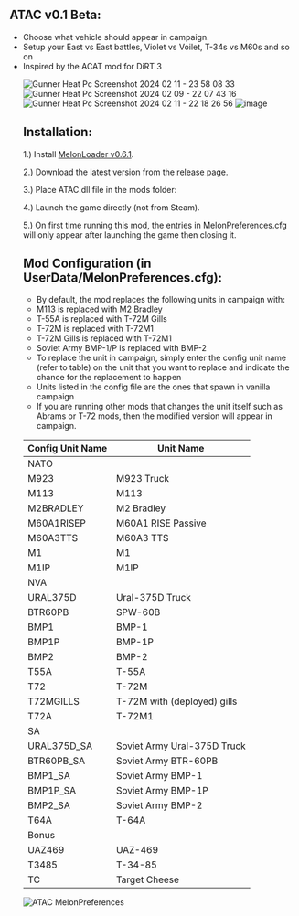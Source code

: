 ## ATAC v0.1 Beta:
<p>
	<ul>
	<li>Choose what vehicle should appear in campaign.</li>
	<li>Setup your East vs East battles, Violet vs Voilet, T-34s vs M60s and so on</li>
	<li>Inspired by the ACAT mod for DiRT 3</i>
</p>

![Gunner Heat Pc Screenshot 2024 02 11 - 23 58 08 33](https://github.com/Cyances/Any-Tank-Any-Campaign/assets/154455050/8eb386a3-0a09-4f7f-a6e3-5ba45f1f829b)
![Gunner Heat Pc Screenshot 2024 02 09 - 22 07 43 16](https://github.com/Cyances/Any-Tank-Any-Campaign/assets/154455050/2d6fb03b-cb73-4bb5-9dc6-da36ef40f38d)
![Gunner Heat Pc Screenshot 2024 02 11 - 22 18 26 56](https://github.com/Cyances/Any-Tank-Any-Campaign/assets/154455050/31e252af-d3d3-4dd2-9c13-a68a18957ac6)
![image](https://github.com/Cyances/Any-Tank-Any-Campaign/assets/154455050/ef0f0674-3e27-4599-97ca-0be655e5327f)


## Installation:
1.) Install [MelonLoader v0.6.1](https://github.com/LavaGang/MelonLoader/).

2.) Download the latest version from the [release page](https://github.com/Cyances/Any-Tank-Any-Campaign/releases).

3.) Place ATAC.dll file in the mods folder:

4.) Launch the game directly (not from Steam).
   
5.) On first time running this mod, the entries in MelonPreferences.cfg will only appear after launching the game then closing it.

## Mod Configuration (in UserData/MelonPreferences.cfg):
<p>
	<ul> 
		<li>By default, the mod replaces the following units in campaign with:</li>
		<li>M113 is replaced with M2 Bradley</li>
		<li>T-55A is replaced with T-72M Gills</li>
		<li>T-72M is replaced with T-72M1</li>
		<li>T-72M Gills is replaced with T-72M1</li>
		<li>Soviet Army BMP-1/P is replaced with BMP-2</li>
		<li>To replace the unit in campaign, simply enter the config unit name (refer to table) on the unit that you want to replace and indicate the chance for the replacement to happen</li>
		<li>Units listed in the config file are the ones that spawn in vanilla campaign</li>
		<li>If you are running other mods that changes the unit itself such as Abrams or T-72 mods, then the modified version will appear in campaign.</li>
	</ul>
</p>


| Config Unit Name  | Unit Name |
| ------------- | ------------- |
| NATO |  | 
| M923 | M923 Truck | 
| M113 | M113 | 
| M2BRADLEY | M2 Bradley | 
| M60A1RISEP | M60A1 RISE Passive | 
| M60A3TTS | M60A3 TTS | 
| M1 | M1 | 
| M1IP | M1IP | 
| NVA |  | 
| URAL375D | Ural-375D Truck | 
| BTR60PB | SPW-60B | 
| BMP1 | BMP-1 | 
| BMP1P | BMP-1P | 
| BMP2 | BMP-2 | 
| T55A | T-55A | 
| T72 | T-72M | 
| T72MGILLS | T-72M with (deployed) gills | 
| T72A | T-72M1 | 
| SA |  | 
| URAL375D_SA | Soviet Army Ural-375D Truck | 
| BTR60PB_SA | Soviet Army BTR-60PB | 
| BMP1_SA | Soviet Army BMP-1 | 
| BMP1P_SA | Soviet Army BMP-1P | 
| BMP2_SA | Soviet Army BMP-2 | 
| T64A | T-64A | 
| Bonus |  | 
| UAZ469 | UAZ-469 | 
| T3485 | T-34-85 | 
| TC | Target Cheese | 

![ATAC MelonPreferences](https://github.com/Cyances/Any-Tank-Any-Campaign/assets/154455050/2fdcdc5a-52b7-4c83-a851-7e61b9250818)

